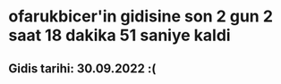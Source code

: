 # ofarukbicer'in gidisine son 2 gun 2 saat 18 dakika 51 saniye kaldi

## Gidis tarihi: 30.09.2022 :(